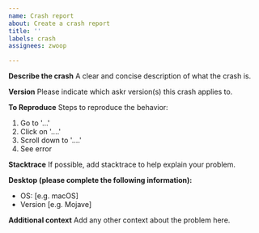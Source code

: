 ```yaml
---
name: Crash report
about: Create a crash report
title: ''
labels: crash
assignees: zwoop

---
```


**Describe the crash**
A clear and concise description of what the crash is.

**Version**
Please indicate which askr version(s) this crash applies to.

**To Reproduce**
Steps to reproduce the behavior:
1. Go to '...'
2. Click on '....'
3. Scroll down to '....'
4. See error

**Stacktrace**
If possible, add stacktrace to help explain your problem.

**Desktop (please complete the following information):**
 - OS: [e.g. macOS]
 - Version [e.g. Mojave]

**Additional context**
Add any other context about the problem here.
